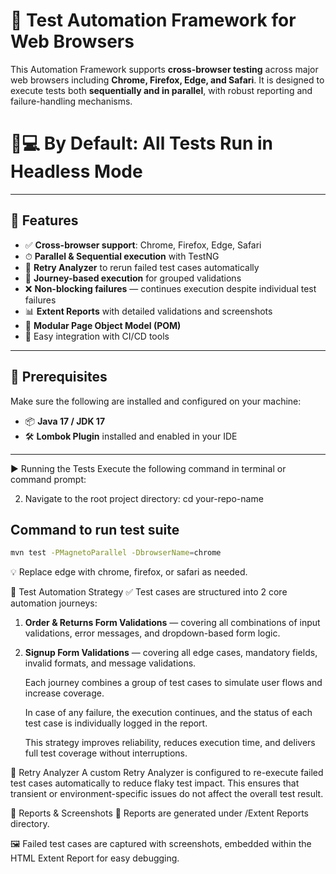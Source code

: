 # 🧪 Test Automation Framework for Web Browsers

This Automation Framework supports **cross-browser testing** across major web browsers including **Chrome, Firefox, Edge, and Safari**. It is designed to execute tests both **sequentially and in parallel**, with robust reporting and failure-handling mechanisms.

# 🚫💻 By Default: All Tests Run in **Headless Mode**
---

## 🚀 Features

- ✅ **Cross-browser support**: Chrome, Firefox, Edge, Safari
- ⏱ **Parallel & Sequential execution** with TestNG
- 🔁 **Retry Analyzer** to rerun failed test cases automatically
- 🧭 **Journey-based execution** for grouped validations
- ❌ **Non-blocking failures** — continues execution despite individual test failures
- 📊 **Extent Reports** with detailed validations and screenshots
- 💼 **Modular Page Object Model (POM)**
- 🔧 Easy integration with CI/CD tools

---

## 🧰 Prerequisites

Make sure the following are installed and configured on your machine:

- 📦 **Java 17 / JDK 17**
- 🛠 **Lombok Plugin** installed and enabled in your IDE

---

▶️ Running the Tests
Execute the following command in terminal or command prompt:

2. Navigate to the root project directory:
cd your-repo-name


## Command to run test suite
 ```bash
mvn test -PMagnetoParallel -DbrowserName=chrome
```
💡 Replace edge with chrome, firefox, or safari as needed.


🧪 Test Automation Strategy
✅ Test cases are structured into 2 core automation journeys:

1. **Order & Returns Form Validations** — covering all combinations of input validations, error messages, and dropdown-based form logic.

2. **Signup Form Validations** — covering all edge cases, mandatory fields, invalid formats, and message validations.

    Each journey combines a group of test cases to simulate user flows and increase coverage.

    In case of any failure, the execution continues, and the status of each test case is individually logged in the report.

    This strategy improves reliability, reduces execution time, and delivers full test coverage without interruptions.

🔁 Retry Analyzer
A custom Retry Analyzer is configured to re-execute failed test cases automatically to reduce flaky test impact. This ensures that transient or environment-specific issues do not affect the overall test result.

📸 Reports & Screenshots
📁 Reports are generated under /Extent Reports directory.

🖼 Failed test cases are captured with screenshots, embedded within the HTML Extent Report for easy debugging.





